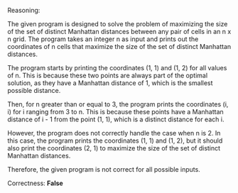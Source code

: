 Reasoning:

The given program is designed to solve the problem of maximizing the size of the set of distinct Manhattan distances between any pair of cells in an n x n grid. The program takes an integer n as input and prints out the coordinates of n cells that maximize the size of the set of distinct Manhattan distances.

The program starts by printing the coordinates (1, 1) and (1, 2) for all values of n. This is because these two points are always part of the optimal solution, as they have a Manhattan distance of 1, which is the smallest possible distance.

Then, for n greater than or equal to 3, the program prints the coordinates (i, i) for i ranging from 3 to n. This is because these points have a Manhattan distance of i - 1 from the point (1, 1), which is a distinct distance for each i.

However, the program does not correctly handle the case when n is 2. In this case, the program prints the coordinates (1, 1) and (1, 2), but it should also print the coordinates (2, 1) to maximize the size of the set of distinct Manhattan distances.

Therefore, the given program is not correct for all possible inputs.

Correctness: **False**